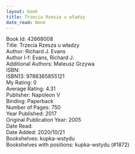 ```yaml
---
layout: book
title: Trzecia Rzesza u władzy
date_read: None
---
```


Book Id: 42668008<br />
Title: Trzecia Rzesza u władzy<br />
Author: Richard J. Evans<br />
Author l-f: Evans, Richard J.<br />
Additional Authors: Mateusz Grzywa<br />
ISBN: <br />
ISBN13: 9788365855121<br />
My Rating: 0<br />
Average Rating: 4.31<br />
Publisher: Napoleon V<br />
Binding: Paperback<br />
Number of Pages: 750<br />
Year Published: 2017<br />
Original Publication Year: 2005<br />
Date Read: <br />
Date Added: 2020/10/21<br />
Bookshelves: kupka-wstydu<br />
Bookshelves with positions: kupka-wstydu (#1872)<br />

